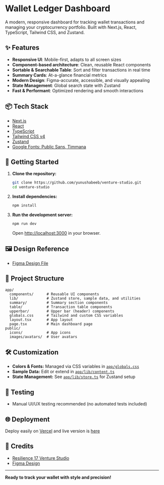 # Wallet Ledger Dashboard

A modern, responsive dashboard for tracking wallet transactions and managing your cryptocurrency portfolio. Built with Next.js, React, TypeScript, Tailwind CSS, and Zustand.

## ✨ Features

- **Responsive UI**: Mobile-first, adapts to all screen sizes
- **Component-based architecture**: Clean, reusable React components
- **Sortable & Searchable Table**: Sort and filter transactions in real time
- **Summary Cards**: At-a-glance financial metrics
- **Modern Design**: Figma-accurate, accessible, and visually appealing
- **State Management**: Global search state with Zustand
- **Fast & Performant**: Optimized rendering and smooth interactions

## 📦 Tech Stack

- [Next.js](https://nextjs.org/)
- [React](https://react.dev/)
- [TypeScript](https://www.typescriptlang.org/)
- [Tailwind CSS v4](https://tailwindcss.com/)
- [Zustand](https://zustand-demo.pmnd.rs/)
- [Google Fonts: Public Sans, Timmana](https://fonts.google.com/)

## 🚀 Getting Started

1. **Clone the repository:**
   ```sh
   git clone https://github.com/yunushabeeb/venture-studio.git
   cd venture-studio
   ```

2. **Install dependencies:**
   ```sh
   npm install
   ```

3. **Run the development server:**
   ```sh
   npm run dev
   ```
   Open [http://localhost:3000](http://localhost:3000) in your browser.

## 🖼️ Design Reference

- [Figma Design File](https://drive.google.com/file/d/1rwC8iEBBU9YpSF7iDbEDZJ9i_JqslHT5/view?usp=sharing)

## 📝 Project Structure

```
app/
  components/      # Reusable UI components
  lib/             # Zustand store, sample data, and utilities
  summary/         # Summary section components
  table/           # Transaction table components
  upperbar/        # Upper bar (header) components
  globals.css      # Tailwind and custom CSS variables
  layout.tsx       # App layout
  page.tsx         # Main dashboard page
public/
  icons/           # App icons
  images/avatars/  # User avatars
```

## 🛠️ Customization

- **Colors & Fonts:** Managed via CSS variables in [`app/globals.css`](app/globals.css )
- **Sample Data:** Edit or extend in [`app/lib/content.ts`](app/lib/content.ts )
- **State Management:** See [`app/lib/store.ts`](app/lib/store.ts ) for Zustand setup

## 🧪 Testing

- Manual UI/UX testing recommended (no automated tests included)

## 🌐 Deployment

Deploy easily on [Vercel](https://vercel.com/) and live version is [here](https://venture-studio-peach.vercel.app/) 

## 🙏 Credits

- [Resilience 17 Venture Studio](https://resilience17.com/)
- [Figma Design](https://drive.google.com/file/d/1rwC8iEBBU9YpSF7iDbEDZJ9i_JqslHT5/view?usp=sharing)

---

**Ready to track your wallet with style and precision!**
